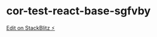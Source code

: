 # cor-test-react-base-sgfvby

[Edit on StackBlitz ⚡️](https://stackblitz.com/edit/cor-test-react-base-sgfvby)